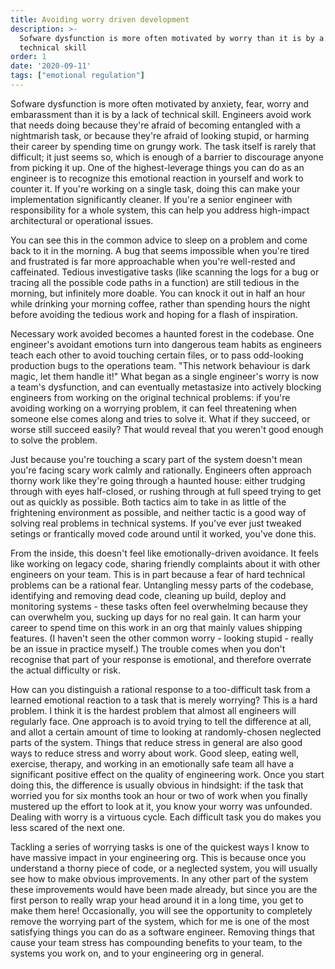 ```yaml
---
title: Avoiding worry driven development
description: >-
  Sofware dysfunction is more often motivated by worry than it is by a lack of
  technical skill
order: 1
date: '2020-09-11'
tags: ["emotional regulation"]
---
```


Sofware dysfunction is more often motivated by anxiety, fear, worry and embarassment than it is by a lack of technical skill. Engineers avoid work that needs doing because they're afraid of becoming entangled with a nightmarish task, or because they're afraid of looking stupid, or harming their career by spending time on grungy work. The task itself is rarely that difficult; it just seems so, which is enough of a barrier to discourage anyone from picking it up. One of the highest-leverage things you can do as an engineer is to recognize this emotional reaction in yourself and work to counter it. If you're working on a single task, doing this can make your implementation significantly cleaner. If you're a senior engineer with responsibility for a whole system, this can help you address high-impact architectural or operational issues.

You can see this in the common advice to sleep on a problem and come back to it in the morning. A bug that seems impossible when you're tired and frustrated is far more approachable when you're well-rested and caffeinated. Tedious investigative tasks (like scanning the logs for a bug or tracing all the possible code paths in a function) are still tedious in the morning, but infinitely more doable. You can knock it out in half an hour while drinking your morning coffee, rather than spending hours the night before avoiding the tedious work and hoping for a flash of inspiration.

Necessary work avoided becomes a haunted forest in the codebase. One engineer's avoidant emotions turn into dangerous team habits as engineers teach each other to avoid touching certain files, or to pass odd-looking production bugs to the operations team. "This network behaviour is dark magic, let them handle it!" What began as a single engineer's worry is now a team's dysfunction, and can eventually metastasize into actively blocking engineers from working on the original technical problems: if you're avoiding working on a worrying problem, it can feel threatening when someone else comes along and tries to solve it. What if they succeed, or worse still succeed easily? That would reveal that you weren't good enough to solve the problem.

Just because you're touching a scary part of the system doesn't mean you're facing scary work calmly and rationally. Engineers often approach thorny work like they're going through a haunted house: either trudging through with eyes half-closed, or rushing through at full speed trying to get out as quickly as possible. Both tactics aim to take in as little of the frightening environment as possible, and neither tactic is a good way of solving real problems in technical systems. If you've ever just tweaked setings or frantically moved code around until it worked, you've done this.

From the inside, this doesn't feel like emotionally-driven avoidance. It feels like working on legacy code, sharing friendly complaints about it with other engineers on your team. This is in part because a fear of hard technical problems can be a rational fear. Untangling messy parts of the codebase, identifying and removing dead code, cleaning up build, deploy and monitoring systems - these tasks often feel overwhelming because they can overwhelm you, sucking up days for no real gain. It can harm your career to spend time on this work in an org that mainly values shipping features. (I haven't seen the other common worry - looking stupid - really be an issue in practice myself.) The trouble comes when you don't recognise that part of your response is emotional, and therefore overrate the actual difficulty or risk.

How can you distinguish a rational response to a too-difficult task from a learned emotional reaction to a task that is merely worrying? This is a hard problem. I think it is the hardest problem that almost all engineers will regularly face. One approach is to avoid trying to tell the difference at all, and allot a certain amount of time to looking at randomly-chosen neglected parts of the system. Things that reduce stress in general are also good ways to reduce stress and worry about work. Good sleep, eating well, exercise, therapy, and working in an emotionally safe team all have a significant positive effect on the quality of engineering work. Once you start doing this, the difference is usually obvious in hindsight: if the task that worried you for six months took an hour or two of work when you finally mustered up the effort to look at it, you know your worry was unfounded. Dealing with worry is a virtuous cycle. Each difficult task you do makes you less scared of the next one.

Tackling a series of worrying tasks is one of the quickest ways I know to have massive impact in your engineering org. This is because once you understand a thorny piece of code, or a neglected system, you will usually see how to make obvious improvements. In any other part of the system these improvements would have been made already, but since you are the first person to really wrap your head around it in a long time, you get to make them here! Occasionally, you will see the opportunity to completely remove the worrying part of the system, which for me is one of the most satisfying things you can do as a software engineer. Removing things that cause your team stress has compounding benefits to your team, to the systems you work on, and to your engineering org in general.
